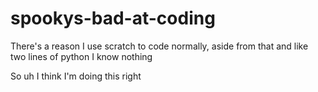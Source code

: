 # spookys-bad-at-coding

There's a reason I use scratch to code normally, aside from that and like two lines of python I know nothing

So uh I think I'm doing this right
